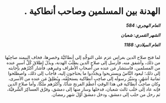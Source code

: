 <h1 dir="rtl">الهدنة بين المسلمين وصاحب أنطاكية  .</h1>

<h5 dir="rtl">العام الهجري:  584

الشهر القمري: شعبان

العام الميلادي: 1188</h5>

<p dir="rtl">لما فتح صلاح الدين بغراس عزم على التوجُّهِ إلى أنطاكيَّةَ وحَصرِها، فخاف البيمند صاحِبُها من ذلك، وأشفق منه، فأرسل إلى صلاحِ الدين يطلُبُ الهدنة، وبذَلَ إطلاقَ كُلِّ أسيرٍ عنده من المسلمين، فاستشار مَن عنده من أصحابِ الأطراف وغيرهم، فأشار أكثَرُهم بإجابته إلى ذلك؛ ليعود النَّاسُ ويستريحوا ويجَدِّدوا ما يحتاجون إليه، فأجاب إلى ذلك، واصطلحوا ثمانيةَ أشهُرٍ، وسَيَّرَ رسولَه إلى صاحِبِ أنطاكية يستحلِفُه، ويُطلِقُ مَن عنده من الأسرى، وكان صاحِبُ أنطاكية في هذا الوقتِ أعظَمَ الفرنج شأنًا، وأكثَرَهم ملكًا، وأما صلاح الدين فإنه عاد إلى حَلَب ثالث شعبان، فدخلها وسار منها إلى دمشق، وفرَّق العساكِرَ الشَّرقيَّةَ، ثم رحل من حلب إلى دمشق، ودخل دمشقَ أوَّلَ شهرِ رمضان.</p></br>
